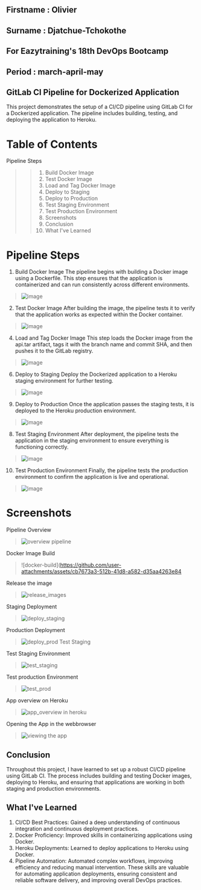 ## Firstname : Olivier

## Surname : Djatchue-Tchokothe

## For Eazytraining's 18th DevOps Bootcamp

## Period : march-april-may


## GitLab CI Pipeline for Dockerized Application
This project demonstrates the setup of a CI/CD pipeline using GitLab CI for a Dockerized application. The pipeline includes building, testing, and deploying the application to Heroku.

# Table of Contents
Pipeline Steps
>> 1. Build Docker Image
>> 2. Test Docker Image
>>3. Load and Tag Docker Image
>>4. Deploy to Staging
>>6. Deploy to Production
>>7. Test Staging Environment
>>8. Test Production Environment
>>9. Screenshots
>>10. Conclusion
>>11. What I've Learned


# Pipeline Steps
1)  Build Docker Image
The pipeline begins with building a Docker image using a Dockerfile. This step ensures that the application is containerized and can run consistently across different environments.
>![image](images/docker-build0.png)

2. Test Docker Image
After building the image, the pipeline tests it to verify that the application works as expected within the Docker container.

>![image](https://github.com/user-attachments/assets/ccc86747-bd18-463f-92ef-e35cfedc80de)


4. Load and Tag Docker Image
This step loads the Docker image from the api.tar artifact, tags it with the branch name and commit SHA, and then pushes it to the GitLab registry.

>![image](https://github.com/user-attachments/assets/4a6ba540-d467-4074-82f1-12ae3cc8fe2a)


6. Deploy to Staging
Deploy the Dockerized application to a Heroku staging environment for further testing.
>![image](https://github.com/user-attachments/assets/6e64c59a-1197-4f2f-9a12-f19c098a6218)

9. Deploy to Production
Once the application passes the staging tests, it is deployed to the Heroku production environment.
>![image](https://github.com/user-attachments/assets/ec3ff0e4-ca78-4c6d-912c-c9fa152dd059)


8. Test Staging Environment
After deployment, the pipeline tests the application in the staging environment to ensure everything is functioning correctly.
>![image](https://github.com/user-attachments/assets/add528e8-b069-4de7-958b-df8795967c79)


10. Test Production Environment
Finally, the pipeline tests the production environment to confirm the application is live and operational.

 > ![image](https://github.com/user-attachments/assets/cdc7a6d0-e69a-48d8-871d-8f0e46ff19fc)

# Screenshots
Pipeline Overview
> ![overview pipeline](https://github.com/user-attachments/assets/22718ab9-7fa8-4181-a715-6fabeb64c8b0)

Docker Image Build
> ![docker-build](https://github.com/user-attachments/assets/cb7673a3-512b-41d8-a582-d35aa4263e84

Release the image
> ![release_images](https://github.com/user-attachments/assets/43f069bd-53b0-42d1-af36-6a78ee50d851)

Staging Deployment
> ![deploy_staging](https://github.com/user-attachments/assets/15461278-278b-4bfb-a0b0-a54ab6ea6506)

Production Deployment
> ![deploy_prod](https://github.com/user-attachments/assets/1de0b773-a316-47cd-8881-ee0c61ad1f57)
Test Staging

Test Staging Environment
> ![test_staging](https://github.com/user-attachments/assets/c7a67d5b-32d6-4be6-a992-e08f3fe77b56)

Test production Environment
> ![test_prod](https://github.com/user-attachments/assets/b94d0a62-2683-4f34-8161-5352feea9182)

App overview on Heroku
>![app_overview in heroku](https://github.com/user-attachments/assets/e94dde93-08c7-4e90-9b9c-5c9b492c14d8)

Opening the App in the webbrowser
> ![viewing the app](https://github.com/user-attachments/assets/585771fb-9038-4c1c-8c04-b390d6a02492)

## Conclusion
Throughout this project, I have learned to set up a robust CI/CD pipeline using GitLab CI. The process includes building and testing Docker images, deploying to Heroku, and ensuring that applications are working in both staging and production environments.

## What I've Learned
1) CI/CD Best Practices: Gained a deep understanding of continuous integration and continuous deployment practices.
2) Docker Proficiency: Improved skills in containerizing applications using Docker.
3) Heroku Deployments: Learned to deploy applications to Heroku using Docker.
4) Pipeline Automation: Automated complex workflows, improving efficiency and reducing manual intervention.
These skills are valuable for automating application deployments, ensuring consistent and reliable software delivery, and improving overall DevOps practices.
